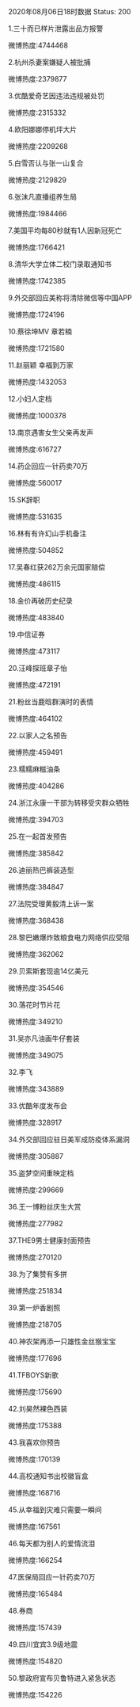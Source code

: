 2020年08月06日18时数据
Status: 200

1.三十而已样片泄露出品方报警

微博热度:4744468

2.杭州杀妻案嫌疑人被批捕

微博热度:2379877

3.优酷爱奇艺因违法违规被处罚

微博热度:2315332

4.欧阳娜娜停机坪大片

微博热度:2209268

5.白雪否认与张一山复合

微博热度:2129829

6.张沫凡直播组养生局

微博热度:1984466

7.美国平均每80秒就有1人因新冠死亡

微博热度:1766421

8.清华大学立体二校门录取通知书

微博热度:1742385

9.外交部回应美称将清除微信等中国APP

微博热度:1724196

10.蔡徐坤MV 章若楠

微博热度:1721580

11.赵丽颖 幸福到万家

微博热度:1432053

12.小妇人定档

微博热度:1000378

13.南京遇害女生父亲再发声

微博热度:616727

14.药企回应一针药卖70万

微博热度:560017

15.SK辞职

微博热度:531635

16.林有有许幻山手机备注

微博热度:504852

17.吴春红获262万余元国家赔偿

微博热度:486115

18.金价再破历史纪录

微博热度:483840

19.中信证券

微博热度:473117

20.汪峰探班章子怡

微博热度:472191

21.粉丝当鹿晗群演时的表情

微博热度:464102

22.以家人之名预告

微博热度:459491

23.糯糯麻糍油条

微博热度:404286

24.浙江永康一干部为转移受灾群众牺牲

微博热度:394703

25.在一起首发预告

微博热度:385842

26.迪丽热巴裤装造型

微博热度:384847

27.法院受理黄毅清上诉一案

微博热度:368438

28.黎巴嫩爆炸致粮食电力网络供应受阻

微博热度:362062

29.贝索斯套现逾14亿美元

微博热度:354546

30.落花时节片花

微博热度:349210

31.吴亦凡油画牛仔套装

微博热度:349075

32.李飞

微博热度:343889

33.优酷年度发布会

微博热度:328917

34.外交部回应驻日美军成防疫体系漏洞

微博热度:305887

35.盗梦空间重映定档

微博热度:299669

36.王一博粉丝庆生大赏

微博热度:277982

37.THE9男士健康封面预告

微博热度:270120

38.为了集赞有多拼

微博热度:251834

39.第一炉香剧照

微博热度:218705

40.神农架再添一只雄性金丝猴宝宝

微博热度:177696

41.TFBOYS新歌

微博热度:175690

42.刘昊然裸色西装

微博热度:175388

43.我喜欢你预告

微博热度:170139

44.高校通知书出校徽盲盒

微博热度:168716

45.从幸福到灾难只需要一瞬间

微博热度:167561

46.每天都为别人的爱情流泪

微博热度:166254

47.医保局回应一针药卖70万

微博热度:165484

48.券商

微博热度:157439

49.四川宜宾3.9级地震

微博热度:154820

50.黎政府宣布贝鲁特进入紧急状态

微博热度:154226

